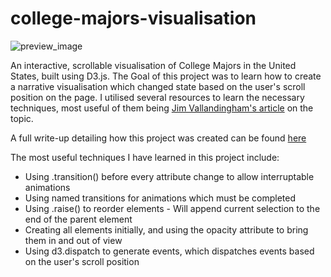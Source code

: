# college-majors-visualisation

![preview_image](https://github.com/cuthchow/college-majors-visualisation/blob/master/preview.png)

An interactive, scrollable visualisation of College Majors in the United States, built using D3.js. The Goal
of this project was to learn how to create a narrative visualisation which changed state based on the 
user's scroll position on the page. I utilised several resources to learn the necessary techniques, most 
useful of them being [Jim Vallandingham's article](https://vallandingham.me/scroller.html) on the topic. 

A full write-up detailing how this project was created can be found [here](https://towardsdatascience.com/how-i-created-an-interactive-scrolling-visualisation-with-d3-js-and-how-you-can-too-e116372e2c73)

The most useful techniques I have learned in this project include:

* Using .transition() before every attribute change to allow interruptable animations
* Using named transitions for animations which must be completed
* Using .raise() to reorder elements - Will append current selection to the end of the parent element
* Creating all elements initially, and using the opacity attribute to bring them in and out of view 
* Using d3.dispatch to generate events, which dispatches events based on the user's scroll position
